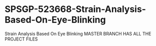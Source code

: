 # SPSGP-523668-Strain-Analysis-Based-On-Eye-Blinking
Strain Analysis Based On Eye Blinking
MASTER BRANCH HAS ALL THE PROJECT FILES
